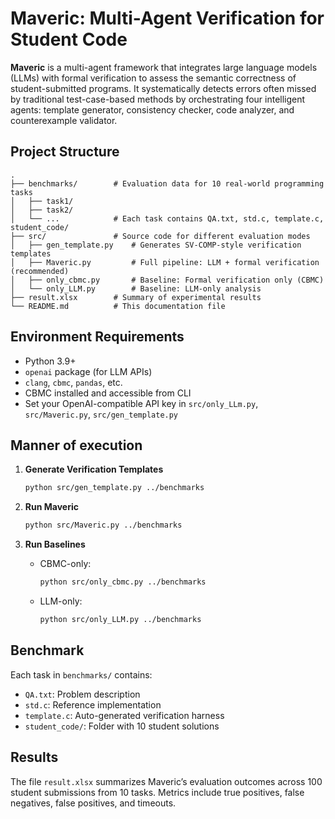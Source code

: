 
# Maveric: Multi-Agent Verification for Student Code

**Maveric** is a multi-agent framework that integrates large language models (LLMs) with formal verification to assess the semantic correctness of student-submitted programs. It systematically detects errors often missed by traditional test-case-based methods by orchestrating four intelligent agents: template generator, consistency checker, code analyzer, and counterexample validator.

##  Project Structure

```
.
├── benchmarks/        # Evaluation data for 10 real-world programming tasks
│   ├── task1/
│   ├── task2/
│   └── ...            # Each task contains QA.txt, std.c, template.c, student_code/
├── src/               # Source code for different evaluation modes
│   ├── gen_template.py    # Generates SV-COMP-style verification templates
│   ├── Maveric.py         # Full pipeline: LLM + formal verification (recommended)
│   ├── only_cbmc.py       # Baseline: Formal verification only (CBMC)
│   └── only_LLM.py        # Baseline: LLM-only analysis
├── result.xlsx        # Summary of experimental results
└── README.md          # This documentation file
```

## Environment Requirements

   * Python 3.9+
   * `openai` package (for LLM APIs)
   * `clang`, `cbmc`, `pandas`, etc.
   * CBMC installed and accessible from CLI
   * Set your OpenAI-compatible API key in  `src/only_LLm.py`, `src/Maveric.py`, `src/gen_template.py`

## Manner of execution
1. **Generate Verification Templates**

   ```bash
   python src/gen_template.py ../benchmarks
   ```

2. **Run Maveric**
   ```bash
   python src/Maveric.py ../benchmarks
   ```

3. **Run Baselines**

   * CBMC-only:

     ```bash
     python src/only_cbmc.py ../benchmarks
     ```
   * LLM-only:

     ```bash
     python src/only_LLM.py ../benchmarks
     ```



##  Benchmark

Each task in `benchmarks/` contains:

* `QA.txt`: Problem description
* `std.c`: Reference implementation
* `template.c`: Auto-generated verification harness
* `student_code/`: Folder with 10 student solutions

##  Results

The file `result.xlsx` summarizes Maveric’s evaluation outcomes across 100 student submissions from 10 tasks. Metrics include true positives, false negatives, false positives, and timeouts.

